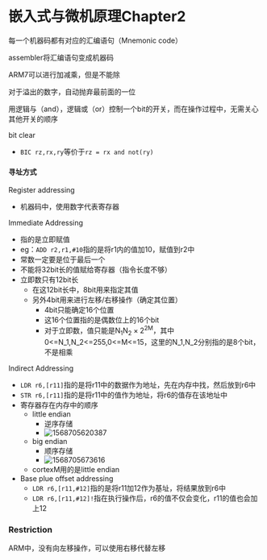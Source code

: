 # 嵌入式与微机原理Chapter2

每一个机器码都有对应的汇编语句（Mnemonic code）

assembler将汇编语句变成机器码

ARM7可以进行加减乘，但是不能除

对于溢出的数字，自动抛弃最前面的一位 

用逻辑与（and），逻辑或（or）控制一个bit的开关，而在操作过程中，无需关心其他开关的顺序

bit clear

- `BIC rz,rx,ry`等价于`rz = rx and not(ry)`

#### 寻址方式

Register addressing

- 机器码中，使用数字代表寄存器

Immediate Addressing

- 指的是立即赋值
- eg：`ADD r2,r1,#10`指的是将r1内的值加10，赋值到r2中
- 常数一定要是位于最后一个
- 不能将32bit长的值赋给寄存器（指令长度不够）
- 立即数只有12bit长
  - 在这12bit长中，8bit用来指定其值
  - 另外4bit用来进行左移/右移操作（确定其位置）
    - 4bit只能确定16个位置
    - 这16个位置指的是偶数位上的16个bit 
    - 对于立即数，值只能是$\mathrm{N_{1}}\mathrm{N_{2}} \times 2^{2\mathrm{M}}$，其中0<=N_1,N_2<=255,0<=M<=15，这里的N_1,N_2分别指的是8个bit，不是相乘

Indirect Addressing

- `LDR r6,[r11]`指的是将r11中的数据作为地址，先在内存中找，然后放到r6中
- `STR r6,[r11]`指的是将r11中的值作为地址，将r6的值存在该地址中
- 寄存器存在内存中的顺序
  - little endian
    - 逆序存储
    - ![1568705620387](C:\Users\BianZheng\AppData\Roaming\Typora\typora-user-images\1568705620387.png)
  - big endian
    - 顺序存储
    - ![1568705673616](C:\Users\BianZheng\AppData\Roaming\Typora\typora-user-images\1568705673616.png)
  - cortexM用的是little endian
- Base plue offset addressing
  - `LDR r6,[r11,#12]`指的是将r11加12作为基址，将结果放到r6中
  - `LDR r6,[r11,#12]!`指在执行操作后，r6的值不仅会变化，r11的值也会加上12

### Restriction

ARM中，没有向左移操作，可以使用右移代替左移